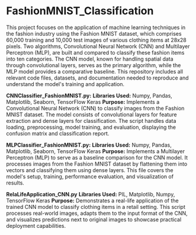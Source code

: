 # FashionMNIST_Classification
This project focuses on the application of machine learning techniques in the fashion industry using the Fashion MNIST dataset, which comprises 60,000 training and 10,000 test images of various clothing items at 28x28 pixels. Two algorithms, Convolutional Neural Network (CNN) and Multilayer Perceptron (MLP), are built and compared to classify these fashion items into ten categories. The CNN model, known for handling spatial data through convolutional layers, serves as the primary algorithm, while the MLP model provides a comparative baseline. This repository includes all relevant code files, datasets, and documentation needed to reproduce and understand the model's training and application.

**CNNClassifier_FashionMNIST.py:**
  **Libraries Used:** Numpy, Pandas, Matplotlib, Seaborn, TensorFlow Keras
  **Purpose:** Implements a Convolutional Neural Network (CNN) to classify images from the Fashion MNIST dataset. The model consists of convolutional layers
  for feature extraction and dense layers for classification. The script handles data loading, preprocessing, model training, and evaluation, displaying the
  confusion matrix and classification report.
  
**MLPClassifier_FashionMNIST.py:**
  **Libraries Used:** Numpy, Pandas, Matplotlib, Seaborn, TensorFlow Keras
  **Purpose:** Implements a Multilayer Perceptron (MLP) to serve as a baseline comparison for the CNN model. It processes images from the Fashion MNIST dataset
  by flattening them into vectors and classifying them using dense layers. This file covers the model's setup, training, performance evaluation, and
  visualization of results.

**RelaLifeApplication_CNN.py**
  **Libraries Used:** PIL, Matplotlib, Numpy, TensorFlow Keras
  **Purpose:** Demonstrates a real-life application of the trained CNN model to classify clothing items in a retail setting. This script processes real-world
  images, adapts them to the input format of the CNN, and visualizes predictions next to original images to showcase practical deployment capabilities.

